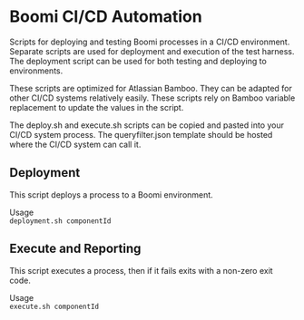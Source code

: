 Boomi CI/CD Automation
======================

Scripts for deploying and testing Boomi processes in a CI/CD environment. Separate scripts are 
used for deployment and execution of the test harness. The deployment script can be used for 
both testing and deploying to environments.  

These scripts are optimized for Atlassian Bamboo. They can be adapted for other CI/CD systems 
relatively easily. These scripts rely on Bamboo variable replacement to update the values in the script. 

The deploy.sh and execute.sh scripts can be copied and pasted into your CI/CD system process. 
The queryfilter.json template should be hosted where the CI/CD system can call it.  

Deployment 
---------

This script deploys a process to a Boomi environment.

Usage  
`deployment.sh componentId` 

Execute and Reporting
---------------------

This script executes a process, then if it fails exits with a non-zero exit code.

Usage  
`execute.sh componentId`